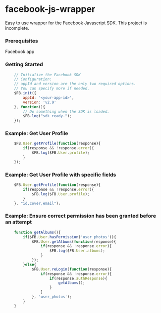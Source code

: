 # facebook-js-wrapper
Easy to use wrapper for the Facebook Javascript SDK.
This project is incomplete.

### Prerequisites

Facebook app

### Getting Started

```Javascript
	// Initialize the Facebook SDK
	// Configuration:
	// appId and version are the only two required options.
	// You can specify more if needed.
	$FB.init({
		appId: '<your-app-id>',
		version: 'v2.9'
	}, function(){
		// Do something when the SDK is loaded.
		$FB.log("sdk ready.");
	});
```

### Example: Get User Profile

```Javascript
	$FB.User.getProfile(function(response){
		if(response && !response.error){
			$FB.log($FB.User.profile);
		}
	});
```

### Example: Get User Profile with specific fields

```Javascript
	$FB.User.getProfile(function(response){
		if(response && !response.error){
			$FB.log($FB.User.profile);
		}
	}, "id,cover,email");
```

### Example: Ensure correct permission has been granted before an attempt

```Javascript
	function getAlbums(){
		if($FB.User.hasPermission('user_photos')){
			$FB.User.getAlbums(function(response){
				if(response && !response.error){
					$FB.log($FB.User.albums);
				}
			});
		}else{
			$FB.User.reLogin(function(response){
				if(response && !response.error){
					if(response.authResponse){
						getAlbums();
					}
				}
			}, 'user_photos');
		}
	}
```